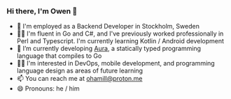 ### Hi there, I'm Owen 👋

- 🏢 I'm employed as a Backend Developer in Stockholm, Sweden
- 👨‍💻 I'm fluent in Go and C#, and I've previously worked professionally in Perl and Typescript. I'm currently learning Kotlin / Android development
- 🌱 I’m currently developing [Aura](https://github.com/ohamill/aura-lang), a statically typed programming language that compiles to Go
- 👨‍🎓 I'm interested in DevOps, mobile development, and programming language design as areas of future learning
- 📫 You can reach me at ohamill@proton.me
- 😄 Pronouns: he / him

<!--
**ohamill/ohamill** is a ✨ _special_ ✨ repository because its `README.md` (this file) appears on your GitHub profile.

Here are some ideas to get you started:

- 🔭 I’m currently working on ...
- 🌱 I’m currently learning ...
- 👯 I’m looking to collaborate on ...
- 🤔 I’m looking for help with ...
- 💬 Ask me about ...
- 📫 How to reach me: ...
- 😄 Pronouns: ...
- ⚡ Fun fact: ...
-->
